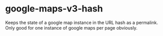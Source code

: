 google-maps-v3-hash
===================

Keeps the state of a google map instance in the URL hash as a permalink. Only good for one instance of google maps per page obviously.
